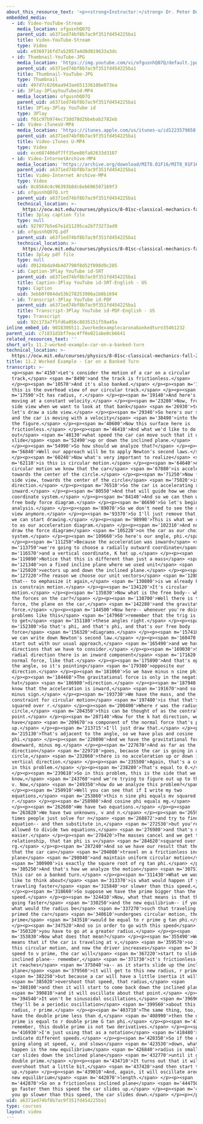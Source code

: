 ```yaml
---
about_this_resource_text: '<p><strong>Instructor:</strong> Dr. Peter Dourmashkin</p>'
embedded_media:
  - id: Video-YouTube-Stream
    media_location: ofgusnhQ07Q
    parent_uid: a6371ed74bf8b7ac9f351fd454225ba1
    title: Video-YouTube-Stream
    type: Video
    uid: e9369716fd7a52057a4d8d819633a3dc
  - id: Thumbnail-YouTube-JPG
    media_location: 'https://img.youtube.com/vi/ofgusnhQ07Q/default.jpg'
    parent_uid: a6371ed74bf8b7ac9f351fd454225ba1
    title: Thumbnail-YouTube-JPG
    type: Thumbnail
    uid: 497d7c6266aa943ae651336186e073ea
  - id: 3Play-3PlayYouTubeid-MP4
    media_location: ofgusnhQ07Q
    parent_uid: a6371ed74bf8b7ac9f351fd454225ba1
    title: 3Play-3Play YouTube id
    type: 3Play
    uid: f01c97b974ec73dd78d2bbebab2782eb
  - id: Video-iTunesU-MP4
    media_location: 'https://itunes.apple.com/us/itunes-u/id1223579658'
    parent_uid: a6371ed74bf8b7ac9f351fd454225ba1
    title: Video-iTunes U-MP4
    type: Video
    uid: ece687406df7ff35ee86fa62633d3107
  - id: Video-InternetArchive-MP4
    media_location: 'https://archive.org/download/MIT8.01F16/MIT8_01F16_L11v02_360p.mp4'
    parent_uid: a6371ed74bf8b7ac9f351fd454225ba1
    title: Video-Internet Archive-MP4
    type: Video
    uid: 0c8564c4c96393b8dc6eb696507169f3
  - id: ofgusnhQ07Q.srt
    parent_uid: a6371ed74bf8b7ac9f351fd454225ba1
    technical_location: >-
      https://ocw.mit.edu/courses/physics/8-01sc-classical-mechanics-fall-2016/week-3-circular-motion/11.2-worked-example-car-on-a-banked-turn/11.2-worked-example-car-on-a-banked-turn/ofgusnhQ07Q.srt
    title: 3play caption file
    type: null
    uid: 927077b5e67e1d11295ca2b773273ad9
  - id: ofgusnhQ07Q.pdf
    parent_uid: a6371ed74bf8b7ac9f351fd454225ba1
    technical_location: >-
      https://ocw.mit.edu/courses/physics/8-01sc-classical-mechanics-fall-2016/week-3-circular-motion/11.2-worked-example-car-on-a-banked-turn/11.2-worked-example-car-on-a-banked-turn/ofgusnhQ07Q.pdf
    title: 3play pdf file
    type: null
    uid: d9124bda94b4d7790f8d52f098d9c285
  - id: Caption-3Play YouTube id-SRT
    parent_uid: a6371ed74bf8b7ac9f351fd454225ba1
    title: Caption-3Play YouTube id-SRT-English - US
    type: Caption
    uid: 3ebb0f084da53b278253986a1b0b1694
  - id: Transcript-3Play YouTube id-PDF
    parent_uid: a6371ed74bf8b7ac9f351fd454225ba1
    title: Transcript-3Play YouTube id-PDF-English - US
    type: Transcript
    uid: 92c173a7f5fd6a056c8835151f59a45a
inline_embed_id: 9018306511.2workedexamplecaronabankedturn35461232
parent_uid: c71831d1bf7eac4ff0e021abe0cb6641
related_resources_text: ''
short_url: 11.2-worked-example-car-on-a-banked-turn
technical_location: >-
  https://ocw.mit.edu/courses/physics/8-01sc-classical-mechanics-fall-2016/week-3-circular-motion/11.2-worked-example-car-on-a-banked-turn/11.2-worked-example-car-on-a-banked-turn
title: 11.2 Worked Example - Car on a Banked Turn
transcript: >-
  <p><span m='4150'>Let's consider the motion of a car on a circular
  track,</span> <span m='8490'>and the track is frictionless.</span>
  </p><p><span m='10570'>And it's also banked.</span> </p><p><span m='13090'>So
  this is the overhead view of our circular track.</span> </p><p><span
  m='17590'>It has radius, r.</span> </p><p><span m='19140'>And here's our car
  moving at a constant velocity.</span> </p><p><span m='23280'>Now, from the
  side view when we want to look at that bank</span> <span m='26930'>turn--
  let's draw a side view.</span> </p><p><span m='29340'>So here's our side view,
  and the car is moving with a velocity</span> <span m='38490'>into the plane of
  the figure.</span> </p><p><span m='40600'>Now this surface here is
  frictionless.</span> </p><p><span m='46410'>And what we'd like to do is find
  out</span> <span m='48130'>what speed the car can move such that it doesn't
  slide</span> <span m='52490'>up or down the inclined plane.</span>
  </p><p><span m='54990'>So how should we analyze that?</span> </p><p><span
  m='56840'>Well our approach will be to apply Newton's second laws.</span>
  </p><p><span m='60240'>Now what's very important to realize</span> <span
  m='62110'>is this is circular motion.</span> </p><p><span m='64640'>And for
  circular motion we know that the car</span> <span m='67880'>is accelerating
  towards the center of the circle.</span> </p><p><span m='71250'>Now from the
  side view, towards the center of the circle</span> <span m='75020'>is in this
  direction.</span> </p><p><span m='76510'>So the car is accelerating radially
  inward.</span> </p><p><span m='80550'>And that will guide how we choose our
  coordinate system.</span> </p><p><span m='84140'>And so we can then write our
  free body force diagram.</span> </p><p><span m='86690'>So let's begin with the
  analysis.</span> </p><p><span m='89070'>So we don't need to see the overhead
  view anymore.</span> </p><p><span m='93370'>So I'll just remove that, and then
  we can start drawing.</span> </p><p><span m='98990'>This is what we can refer
  to as our acceleration diagram.</span> </p><p><span m='102310'>And now let's
  draw the force diagram</span> <span m='105220'>on the car as our choice of
  system.</span> </p><p><span m='109660'>So here's our angle, phi.</span>
  </p><p><span m='111250'>Because the acceleration was inward</span> <span
  m='113759'>we're going to choose a radially outward coordinate</span> <span
  m='116570'>and a vertical coordinate, K hat up.</span> </p><p><span
  m='119090'>Notice that this is different than just a mass</span> <span
  m='121340'>on a fixed incline plane where we used unit</span> <span
  m='125020'>vectors up and down the inclined plane.</span> </p><p><span
  m='127220'>The reason we choose our unit vectors</span> <span m='128880'>like
  that-- to emphasize it again,</span> <span m='130800'>is we already know this
  is constrain motion.</span> </p><p><span m='134120'>It's circular
  motion.</span> </p><p><span m='135830'>Now what is the free body-- what are
  the forces on the car?</span> </p><p><span m='138700'>Well there is the normal
  force, the plane on the car,</span> <span m='142280'>and the gravitational
  force.</span> </p><p><span m='144500'>Now here-- whenever you're doing
  problems like this</span> <span m='147960'>remember that the trig is crucial
  to get</span> <span m='151180'>these angles right.</span> </p><p><span
  m='152380'>So that's phi, and that's phi, and that's our free body
  force</span> <span m='156320'>diagrams.</span> </p><p><span m='157410'>And now
  we can write down Newton's second law.</span> </p><p><span m='160470'>So we'll
  start out with our usual approach,</span> <span m='165490'>and we have two
  directions that we have to consider.</span> </p><p><span m='169030'>So in the
  radial direction there is an inward component</span> <span m='171620'>of the
  normal force, like that.</span> </p><p><span m='175890'>And that's opposite
  the angle, so it's pointing</span> <span m='179380'>opposite our
  direction.</span> </p><p><span m='181060'>So we have minus n sine phi.</span>
  </p><p><span m='184460'>The gravitational force is only in the negative K
  hat</span> <span m='186980'>direction.</span> </p><p><span m='187940'>And we
  know that the acceleration is inward,</span> <span m='191670'>and so there's a
  minus sign.</span> </p><p><span m='193730'>We have the mass, and the
  constraint for circular motion</span> <span m='197480'>is that that's phi
  squared over r.</span> </p><p><span m='200400'>Where r was the radius of that
  circle,</span> <span m='204350'>this can be thought of as the central
  point.</span> </p><p><span m='207140'>Now for the k hat direction, we
  have</span> <span m='209670'>a component of the normal force that's pointing
  up.</span> </p><p><span m='213715'>I'll just draw that.</span> </p><p><span
  m='215130'>That's adjacent to the angle, so we have plus and cosine
  phi.</span> </p><p><span m='220890'>And we have the gravitational force
  downward, minus mg.</span> </p><p><span m='227670'>And as far as the vertical
  direction</span> <span m='229710'>goes, because the car is going in a
  circle,</span> <span m='232060'>there is no acceleration up or down in the
  vertical direction.</span> </p><p><span m='235500'>Again, that's a constraint
  in this problem.</span> </p><p><span m='238280'>That's equal to 0.</span>
  </p><p><span m='239610'>So in this problem, this is the side that we
  know,</span> <span m='243760'>and we're trying to figure out up to the speed,
  v. Now,</span> <span m='249350'>how do we analyze this problem?</span>
  </p><p><span m='250910'>Well you can see that if I write my two
  equations,</span> <span m='253860'>this n sine phi equals mv squared over
  r.</span> </p><p><span m='258980'>And cosine phi equals mg.</span>
  </p><p><span m='262680'>We have two equations.</span> </p><p><span
  m='263820'>We have two unknowns, v and n.</span> </p><p><span m='265910'>Many
  times people just solve for n</span> <span m='268872'>and try to find the
  equation-- and then substitute in,</span> <span m='272530'>but you're also
  allowed to divide two equations,</span> <span m='276980'>and that's much
  easier.</span> </p><p><span m='278420'>The masses cancel and we get the
  relationship, that tan phi is v</span> <span m='284620'>squared over
  rg.</span> </p><p><span m='287240'>And so we have our result that the speed
  that the car can</span> <span m='294080'>travel on a frictionless inclined
  plane</span> <span m='298040'>and maintain uniform circular motion</span>
  <span m='300900'>is exactly the square root of rg tan phi.</span> </p><p><span
  m='305250'>And that's how we analyze the motion</span> <span m='307510'>of
  this car on a banked turn.</span> </p><p><span m='311430'>What we would now
  like to think about</span> <span m='313370'>is what would happen if you're
  traveling faster</span> <span m='315840'>or slower than this speed.</span>
  </p><p><span m='318660'>So suppose we have the prime bigger than the
  speed.</span> </p><p><span m='324410'>Now, what that means is that the car is
  going faster</span> <span m='330250'>and the new equilibrium-- if you asked
  what would the radius be</span> <span m='337270'>such that traveling at v
  primed the car</span> <span m='340610'>undergoes circular motion, the
  prime</span> <span m='343510'>would be equal to r prime g tan phi.</span>
  </p><p><span m='347520'>And so in order to go with this speed</span> <span
  m='350320'>you have to go at a greater radius.</span> </p><p><span
  m='353830'>Now what does that mean?</span> </p><p><span m='355490'>Well, that
  means that if the car is traveling at v,</span> <span m='359570'>so it's in
  this circular motion, and now the driver increases</span> <span m='362870'>the
  speed to v prime, the car will</span> <span m='367220'>start to slide up the
  inclined plane-- remember,</span> <span m='371730'>it's frictionless-- until
  it reaches</span> <span m='375040'>a-- as it starts slide up the inclined
  plane</span> <span m='379560'>it will get to this new radius, r prime,</span>
  <span m='382250'>but because a car will have a little inertia it will</span>
  <span m='385020'>overshoot that speed, that radius,</span> <span
  m='388100'>and then it will start to come back down the inclined plane,</span>
  <span m='390810'>and it will oscillate about that point.</span> </p><p><span
  m='394540'>It won't be sinusoidal oscillations,</span> <span m='396960'>but
  they'll be a periodic oscillation</span> <span m='399560'>about this new
  radius, r prime.</span> </p><p><span m='403710'>The same thing, too, if we
  have the double prime less than d,</span> <span m='408990'>then the double
  prime is equal to r double prime G tan phi.</span> </p><p><span m='413900'>Now
  remember, this double prime is not two derivatives.</span> </p><p><span
  m='416930'>I'm just using that as a notation</span> <span m='418480'>to
  indicate different speeds.</span> </p><p><span m='420350'>So if the car is
  going along at speed, v, and slows</span> <span m='423530'>down, what would
  happen is the new equilibrium</span> <span m='426840'>radius is smaller so the
  car slides down the inclined plane</span> <span m='432770'>until it gets to r
  double prime.</span> </p><p><span m='434710'>It turns out that it will
  overshoot that a little bit,</span> <span m='437420'>and then start to move
  up.</span> </p><p><span m='439010'>And, again, it will oscillate around this
  new equilibrium</span> <span m='442070'>length.</span> </p><p><span
  m='442870'>So on a frictionless inclined plane</span> <span m='444750'>if you
  go faster then this speed the car slides up.</span> </p><p><span m='448240'>If
  you go slower than this speed, the car slides down.</span> </p><p></p>
uid: a6371ed74bf8b7ac9f351fd454225ba1
type: courses
layout: video
---
```

